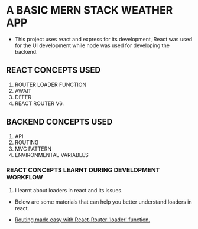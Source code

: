 # A BASIC MERN STACK WEATHER APP

* This project uses react and express for its development, React was used for the UI development while node was used for developing the backend.

## REACT CONCEPTS USED

1. ROUTER LOADER FUNCTION
2. AWAIT
3. DEFER
4. REACT ROUTER V6.

## BACKEND CONCEPTS USED
1. API
2. ROUTING
3. MVC PATTERN
4. ENVIRONMENTAL VARIABLES

### REACT CONCEPTS LEARNT DURING DEVELOPMENT WORKFLOW
1. I learnt about loaders in react and its issues.
* Below are some materials that can help you better understand loaders in react.
- [Routing made easy with React-Router 'loader' function.](https://www.linkedin.com/pulse/routing-made-easy-react-router-loader-function-sreejit-sengupta#:~:text=A%20loader%20in%20react%2Drouter,the%20route%20before%20it%20renders.)
